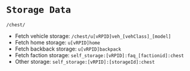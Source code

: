 # `Storage Data`

`/chest/`

- Fetch vehicle storage: `/chest/u[vRPID]veh_[vehClass]_[model]`
- Fetch home storage: `u[vRPID]home`
- Fetch backback storage: `u[vRPID]backpack`
- Fetch faction storage: `self_storage:[vRPID]:faq_[factionid]:chest`
- Other storage: `self_storage:[vRPID]:[storageId]:chest`